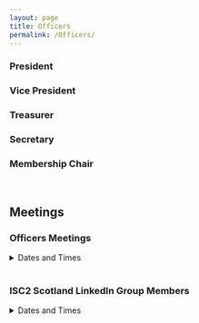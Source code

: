 ```yaml
---
layout: page
title: Officers
permalink: /Officers/
---
```


### President

### Vice President

### Treasurer

### Secretary

### Membership Chair

<br />

## Meetings

### Officers Meetings

<details markdown="1">
<summary>Dates and Times</summary>
- Thu, 04 Jan '24 18:00
- Thu, 21 Dec '23 18:00
- Thu, 07 Dec '23 18:00
- Thu, 23 Nov '23 18:00
- Thu, 09 Nov '23 18:00
- Thu, 26 Oct '23 18:00
- Thu, 12 Oct '23 18:00
- Thu, 28 Sep '23 18:00
- Thu, 14 Sep '23 18:00
- Thu, 31 Aug '23 18:00
- Thu, 17 Aug '23 18:00
- Thu, 03 Aug '23 18:00
- Thu, 20 Jul '23 18:00
</details>

<br />

### ISC2 Scotland LinkedIn Group Members

<details markdown="1">
<summary>Dates and Times</summary>
- Thu, 6th July '23 18:00 (Intro Meeting)
</details>
